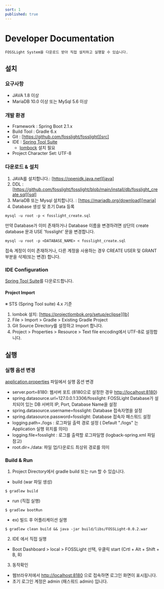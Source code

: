 ```yaml
---
sort: 1
published: true
---
```

# Developer Documentation
```note
FOSSLight System을 다운로드 받아 직접 설치하고 실행할 수 있습니다. 
```

## 설치
### 요구사항
- JAVA 1.8 이상
- MariaDB 10.0 이상 또는 MySql 5.6 이상

### 개발 환경
- Framework : Spring Boot 2.1.x
- Build Tool : Gradle 6.x
- Git : [https://github.com/fosslight/fosslight][src]
- IDE : [Spring Tool Suite][spring]
    - [lombock][lb] 설치 필요
- Project Character Set: UTF-8

### 다운로드 & 설치
1. JAVA를 설치합니다.: [https://openjdk.java.net][java]
2. DDL : [https://github.com/fosslight/fosslight/blob/main/install/db/fosslight_create.sql][sql]
3. MariaDB 또는 Mysql 설치합니다. : [https://mariadb.org/download][maria]
4. Database 생성 및 초기 Data 등록
```
mysql -u root -p < fosslight_create.sql
```
만약 Database가 이미 존재하거나 Database 이름을 변경하려면 상단의 create database 문과 USE 'fosslight' 문을 변경합니다.
```
mysql -u root -p <DATABASE_NAME> < fosslight_create.sql
```
접속 계정이 이미 존재하거나, 다른 계정을 사용하는 경우 CREATE USER 및 GRANT 부분을 삭제(또는 변경) 합니다.


### IDE Configuration
[Spring Tool Suite][spring]를 다운로드합니다.  

#### Project Import
※ STS (Spring Tool suite) 4.x 기준
1. lombok 설치: [https://projectlombok.org/setup/eclipse][lb]
2. File > Import > Gradle > Existing Gradle Project
3. Git Source Directory를 설정하고 Import 합니다.
4. Project > Properties > Resource > Text file encoding에서 UTF-8로 설정합니다.

[spring]: https://spring.io/tools
[lb]: https://projectlombok.org/setup/eclipse
[src]: https://github.com/fosslight/fosslight
[sql]: https://github.com/fosslight/fosslight/blob/main/install/db/fosslight_create.sql
[maria]: https://mariadb.org/download/
[java]: https://openjdk.java.net

## 실행
### 실행 옵션 변경
[application.properties][props] 파일에서 실행 옵션 변경
 - server.port=8180: 웹서버 포트 (8180으로 설정한 경우 [http://localhost:8180][local])
 - spring.datasource.url=127.0.0.1:3306/fosslight: FOSSLight Database가 설치되어 있는 DB 서버의 IP, Port, Database Name을 설정
 - spring.datasource.username=fosslight: Database 접속자명을 설정
 - spring.datasource.password=fosslight: Database 접속자 패스워드 설정
 - logging.path=./logs : 로그파일 출력 경로 설정 ( Default "./logs" 는 Application 실행 위치를 의미)
 - logging.file=fosslight : 로그를 출력할 로그파일명 (logback-spring.xml 파일 참고)
 - root.dir=./data: 파일 업/다운로드 최상위 경로를 의미

[props]: https://github.com/fosslight/fosslight/blob/main/src/main/resources/application.properties

### Build & Run
1. Project Directory에서 gradle build 또는 run 할 수 있습니다.
 - build (war 파일 생성)
```
$ gradlew build
```
 - run (직접 실행)
 ```
 $ gradlew bootRun
 ```
 - ex) 빌드 후 어플리케이션 실행
 ```
 $ gradlew clean build && java -jar build/libs/FOSSLight-0.0.2.war
 ```

2. IDE 에서 직접 실행
 - Boot Dashboard > local > FOSSLight 선택, 우클릭 start (Crtl + Alt + Shift + B, R)

3. 동작확인
 - 웹브라우저에서 [http://localhost:8180][local] 으로 접속하면 로그인 화면이 표시됩니다.
 - 초기 로그인 계정은 admin (패스워드 admin) 입니다.

[local]: http://localhost:8180
